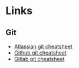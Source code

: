 # Links

## Git

* [Atlassian git cheatsheet](https://www.atlassian.com/git/tutorials/atlassian-git-cheatsheet)
* [Github git cheatsheet](https://education.github.com/git-cheat-sheet-education.pdf)
* [Gitlab git cheatsheet](https://about.gitlab.com/images/press/git-cheat-sheet.pdf)
